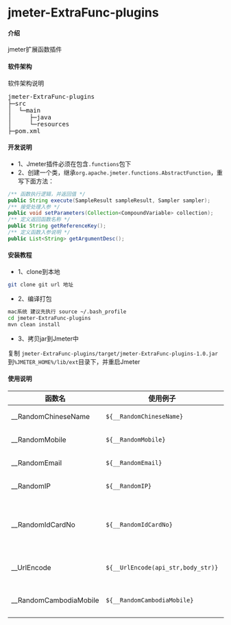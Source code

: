 # jmeter-ExtraFunc-plugins

#### 介绍
jmeter扩展函数插件

#### 软件架构
软件架构说明
<pre>
jmeter-ExtraFunc-plugins
├─src
│  └─main
│     ├─java
│     └─resources
├─pom.xml
</pre>

#### 开发说明
- 1、Jmeter插件必须在包含```.functions```包下
- 2、创建一个类，继承```org.apache.jmeter.functions.AbstractFunction```，重写下面方法：
```java
/** 函数执行逻辑，并返回值 */
public String execute(SampleResult sampleResult, Sampler sampler);
/** 接受处理入参 */
public void setParameters(Collection<CompoundVariable> collection);
/** 定义返回函数名称 */
public String getReferenceKey();
/** 定义函数入参说明 */
public List<String> getArgumentDesc();
```

#### 安装教程

- 1、clone到本地
```bash
git clone git url 地址
```

- 2、编译打包
```bash
mac系统 建议先执行 source ~/.bash_profile
cd jmeter-ExtraFunc-plugins
mvn clean install
```

- 3、拷贝jar到Jmeter中

复制 ```jmeter-ExtraFunc-plugins/target/jmeter-ExtraFunc-plugins-1.0.jar```到```%JMETER_HOME%/lib/ext```目录下，并重启Jmeter

#### 使用说明

| 函数名 | 使用例子 | 解释说明 | 
| ---- | ---- | ---- |
| __RandomChineseName | ```${__RandomChineseName}```| 生成随机中文姓名 |
| __RandomMobile | ```${__RandomMobile}```| 生成随机手机号码 |
| __RandomEmail | ```${__RandomEmail}```| 生成随机电子邮箱 |
| __RandomIP | ```${__RandomIP}```| 生成随机IPv4地址 |
| __RandomIdCardNo | ```${__RandomIdCardNo}```| 生成随机身份证号（满足标准校验规则） |
| __UrlEncode | ```${__UrlEncode(api_str,body_str)}```| 适用于UrlEncode加密 |
| __RandomCambodiaMobile | ```${__RandomCambodiaMobile}```| 生成随机柬埔寨手机号码 |

